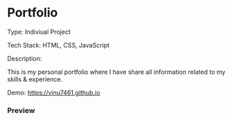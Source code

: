 # Portfolio

Type: Indiviual Project

Tech Stack: HTML, CSS, JavaScript

Description:

This is my personal portfolio where I have share all information related to my skills & experience.

Demo: https://vinu7461.github.io
  
### Preview
